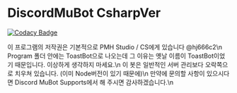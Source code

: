 ﻿# DiscordMuBot CsharpVer
 [![Codacy Badge](https://api.codacy.com/project/badge/Grade/a8095179c19148e4b0914ccc5880b86c)](https://www.codacy.com/app/hj666c2/DiscordMuBotCsharp?utm_source=github.com&amp;utm_medium=referral&amp;utm_content=hj666c2/DiscordMuBotCsharp&amp;utm_campaign=Badge_Grade)
 
이 프로그램의 저작권은 기본적으로 PMH Studio / CS에게 있습니다 @hj666c2\n
Program 폴더 안에는 ToastBot으로 나오는데 그 이유는 옛날 이름이 ToastBot이었기 때문입니다. 이상하게 생각하지 마세요.\n
이 봇은 일반적인 서버 관리보다 오락쪽으로 치우쳐 있습니다. (이미 Node버전이 있기 때문에)\n
만약에 문의할 사항이 있으시다면 Discord MuBot Supports에서 해 주시면 감사하겠습니다.\n
